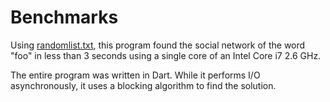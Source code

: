 # Benchmarks

Using [randomlist.txt](randomlist.txt), this program found the social network of the word "foo" in less than 3 seconds using a single core of an Intel Core i7 2.6 GHz.

The entire program was written in Dart. While it performs I/O asynchronously, it uses a blocking algorithm to find the solution.
